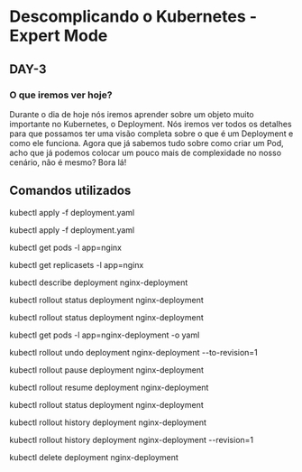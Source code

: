 # Descomplicando o Kubernetes - Expert Mode

## DAY-3

### O que iremos ver hoje?

Durante o dia de hoje nós iremos aprender sobre um objeto muito importante no Kubernetes, o Deployment. Nós iremos ver todos os detalhes para que possamos ter uma visão completa sobre o que é um Deployment e como ele funciona. Agora que já sabemos tudo sobre como criar um Pod, acho que já podemos colocar um pouco mais de complexidade no nosso cenário, não é mesmo? Bora lá!  

## Comandos utilizados

<p>kubectl apply -f deployment.yaml</p>
<p>kubectl apply -f deployment.yaml</p>
<p>kubectl get pods -l app=nginx</p>
<p>kubectl get replicasets -l app=nginx</p>
<p>kubectl describe deployment nginx-deployment</p>
<p>kubectl rollout status deployment nginx-deployment</p>
<p>kubectl rollout status deployment nginx-deployment</p>
<p>kubectl get pods -l app=nginx-deployment -o yaml</p>
<p>kubectl rollout undo deployment nginx-deployment --to-revision=1</p>
<p>kubectl rollout pause deployment nginx-deployment</p>
<p>kubectl rollout resume deployment nginx-deployment</p>
<p>kubectl rollout status deployment nginx-deployment</p>
<p>kubectl rollout history deployment nginx-deployment</p>
<p>kubectl rollout history deployment nginx-deployment --revision=1</p>
<p>kubectl delete deployment nginx-deployment</p>






